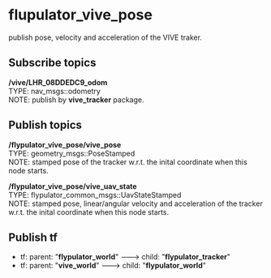 # flupulator_vive_pose
publish pose, velocity and acceleration of the VIVE traker.
## Subscribe topics
**/vive/LHR_08DDEDC9_odom**  
TYPE: nav_msgs::odometry  
NOTE: publish by **vive_tracker** package.  
## Publish topics
**/flypulator_vive_pose/vive_pose**  
TYPE: geometry_msgs::PoseStamped  
NOTE: stamped pose of the tracker w.r.t. the inital coordinate when this node starts.  

**/flypulator_vive_pose/vive_uav_state**  
TYPE: flypulator_common_msgs::UavStateStamped  
NOTE: stamped pose, linear/angular velocity and acceleration of the tracker w.r.t. the inital coordinate when this node starts.  
## Publish tf
* tf: parent: "**flypulator_world**" ---> child: "**flypulator_tracker**"  
* tf: parent: "**vive_world**" ---> child: "**flypulator_world**"

